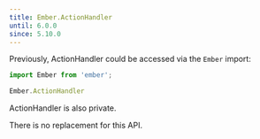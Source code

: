 ```yaml
---
title: Ember.ActionHandler
until: 6.0.0
since: 5.10.0
---
```



Previously, ActionHandler could be accessed via the `Ember` import:
```js
import Ember from 'ember';

Ember.ActionHandler

```
ActionHandler is also private.

There is no replacement for this API.
